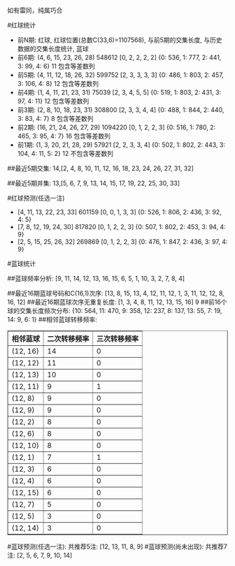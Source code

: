 <!-- 
.. title: 双色球2015121期(2015-10-15)数据分析报告
.. slug: slott-2015121-2015-10-15-report
.. date: 2015-10-16 08:00:00 UTC+08:00
.. tags: Lottery
.. link: 
.. description: 
.. type: text
-->

如有雷同，纯属巧合

<!-- TEASER_END-->

#红球统计

- 前N期: 红球, 红球位置(总数C(33,6)=1107568), 与前5期的交集长度, 与历史数据的交集长度统计, 蓝球
- 前6期: (4, 6, 15, 23, 26, 28) 548612 [0, 2, 2, 2, 2] {0: 536, 1: 777, 2: 441, 3: 99, 4: 6} 11 包含等差数列
- 前5期: (4, 11, 12, 18, 26, 32) 599752 [2, 3, 3, 3, 3] {0: 486, 1: 803, 2: 457, 3: 106, 4: 8} 12 包含等差数列
- 前4期: (1, 4, 11, 21, 23, 31) 75039 [2, 3, 4, 5, 5] {0: 519, 1: 803, 2: 431, 3: 97, 4: 11} 12 包含等差数列
- 前3期: (2, 8, 10, 18, 23, 31) 308800 [2, 3, 3, 4, 4] {0: 488, 1: 844, 2: 440, 3: 83, 4: 7} 8 包含等差数列
- 前2期: (16, 21, 24, 26, 27, 29) 1094220 [0, 1, 2, 2, 3] {0: 516, 1: 780, 2: 465, 3: 95, 4: 7} 16 包含等差数列
- 前1期: (1, 3, 20, 21, 28, 29) 57921 [2, 2, 3, 3, 4] {0: 502, 1: 802, 2: 443, 3: 104, 4: 11, 5: 2} 12 不包含等差数列

##最近5期交集:
14,[2, 4, 8, 10, 11, 12, 16, 18, 23, 24, 26, 27, 31, 32]

##最近5期并集:
13,[5, 6, 7, 9, 13, 14, 15, 17, 19, 22, 25, 30, 33]

#红球预测(任选一注)

- [4, 11, 13, 22, 23, 33] 601159 [0, 0, 1, 3, 3] {0: 526, 1: 806, 2: 436, 3: 92, 4: 5}
- [7, 8, 12, 19, 24, 30] 817820 [0, 1, 2, 2, 3] {0: 507, 1: 802, 2: 453, 3: 94, 4: 9}
- [2, 5, 15, 25, 26, 32] 269869 [0, 1, 2, 2, 3] {0: 476, 1: 847, 2: 436, 3: 97, 4: 9}

#蓝球统计

##蓝球频率分析:
[9, 11, 14, 12, 13, 16, 15, 6, 5, 1, 10, 3, 2, 7, 8, 4]

##最近16期蓝球号码和C(16,1)次序:
 [13, 8, 15, 13, 4, 12, 11, 12, 1, 3, 11, 12, 12, 8, 16, 12]
##最近16期蓝球次序无重复长度:
 [1, 3, 4, 8, 11, 12, 13, 15, 16] 9
##前16个球的交集长度频次分布:
{10: 564, 11: 470, 9: 358, 12: 237, 8: 137, 13: 55, 7: 19, 14: 9, 6: 1}
##相邻蓝球转移频率:
 <table border="1" class="table table-striped dataframe">
  <thead>
    <tr style="text-align: right;">
      <th>相邻蓝球</th>
      <th>二次转移频率</th>
      <th>三次转移频率</th>
    </tr>
  </thead>
  <tbody>
    <tr>
      <td>(12, 16)</td>
      <td>14</td>
      <td>0</td>
    </tr>
    <tr>
      <td>(12, 12)</td>
      <td>11</td>
      <td>0</td>
    </tr>
    <tr>
      <td>(12, 13)</td>
      <td>10</td>
      <td>0</td>
    </tr>
    <tr>
      <td>(12, 11)</td>
      <td>9</td>
      <td>1</td>
    </tr>
    <tr>
      <td>(12, 8)</td>
      <td>9</td>
      <td>0</td>
    </tr>
    <tr>
      <td>(12, 9)</td>
      <td>9</td>
      <td>0</td>
    </tr>
    <tr>
      <td>(12, 2)</td>
      <td>8</td>
      <td>0</td>
    </tr>
    <tr>
      <td>(12, 6)</td>
      <td>8</td>
      <td>0</td>
    </tr>
    <tr>
      <td>(12, 10)</td>
      <td>8</td>
      <td>0</td>
    </tr>
    <tr>
      <td>(12, 1)</td>
      <td>7</td>
      <td>1</td>
    </tr>
    <tr>
      <td>(12, 3)</td>
      <td>6</td>
      <td>0</td>
    </tr>
    <tr>
      <td>(12, 4)</td>
      <td>6</td>
      <td>0</td>
    </tr>
    <tr>
      <td>(12, 15)</td>
      <td>6</td>
      <td>0</td>
    </tr>
    <tr>
      <td>(12, 7)</td>
      <td>5</td>
      <td>0</td>
    </tr>
    <tr>
      <td>(12, 5)</td>
      <td>3</td>
      <td>0</td>
    </tr>
    <tr>
      <td>(12, 14)</td>
      <td>3</td>
      <td>0</td>
    </tr>
  </tbody>
</table>
#蓝球预测(任选一注):
共推荐5注: [12, 13, 11, 8, 9]
#蓝球预测(尚未出现):
共推荐7注: [2, 5, 6, 7, 9, 10, 14]

